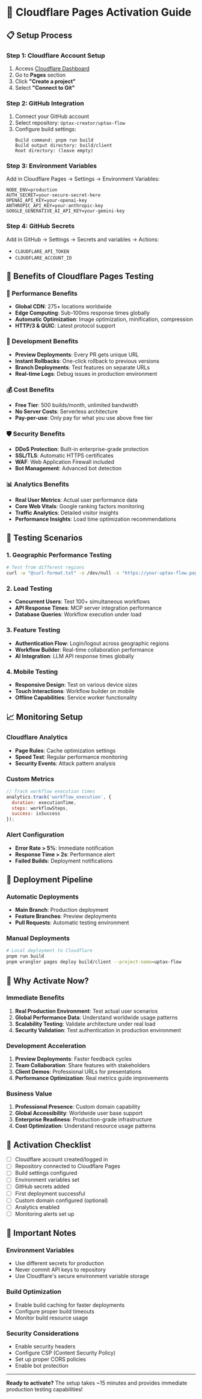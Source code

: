 # 🚀 Cloudflare Pages Activation Guide

## 📋 **Setup Process**

### **Step 1: Cloudflare Account Setup**
1. Access [Cloudflare Dashboard](https://dash.cloudflare.com)
2. Go to **Pages** section
3. Click **"Create a project"**
4. Select **"Connect to Git"**

### **Step 2: GitHub Integration**
1. Connect your GitHub account
2. Select repository: `Uptax-creator/uptax-flow`
3. Configure build settings:
   ```
   Build command: pnpm run build
   Build output directory: build/client
   Root directory: (leave empty)
   ```

### **Step 3: Environment Variables**
Add in Cloudflare Pages → Settings → Environment Variables:
```
NODE_ENV=production
AUTH_SECRET=your-secure-secret-here
OPENAI_API_KEY=your-openai-key
ANTHROPIC_API_KEY=your-anthropic-key
GOOGLE_GENERATIVE_AI_API_KEY=your-gemini-key
```

### **Step 4: GitHub Secrets**
Add in GitHub → Settings → Secrets and variables → Actions:
- `CLOUDFLARE_API_TOKEN`
- `CLOUDFLARE_ACCOUNT_ID`

## 🎯 **Benefits of Cloudflare Pages Testing**

### **🚀 Performance Benefits**
- **Global CDN**: 275+ locations worldwide
- **Edge Computing**: Sub-100ms response times globally
- **Automatic Optimization**: Image optimization, minification, compression
- **HTTP/3 & QUIC**: Latest protocol support

### **🔧 Development Benefits**
- **Preview Deployments**: Every PR gets unique URL
- **Instant Rollbacks**: One-click rollback to previous versions
- **Branch Deployments**: Test features on separate URLs
- **Real-time Logs**: Debug issues in production environment

### **💰 Cost Benefits**
- **Free Tier**: 500 builds/month, unlimited bandwidth
- **No Server Costs**: Serverless architecture
- **Pay-per-use**: Only pay for what you use above free tier

### **🛡️ Security Benefits**
- **DDoS Protection**: Built-in enterprise-grade protection
- **SSL/TLS**: Automatic HTTPS certificates
- **WAF**: Web Application Firewall included
- **Bot Management**: Advanced bot detection

### **📊 Analytics Benefits**
- **Real User Metrics**: Actual user performance data
- **Core Web Vitals**: Google ranking factors monitoring
- **Traffic Analytics**: Detailed visitor insights
- **Performance Insights**: Load time optimization recommendations

## 🧪 **Testing Scenarios**

### **1. Geographic Performance Testing**
```bash
# Test from different regions
curl -w "@curl-format.txt" -o /dev/null -s "https://your-uptax-flow.pages.dev"
```

### **2. Load Testing**
- **Concurrent Users**: Test 100+ simultaneous workflows
- **API Response Times**: MCP server integration performance
- **Database Queries**: Workflow execution under load

### **3. Feature Testing**
- **Authentication Flow**: Login/logout across geographic regions
- **Workflow Builder**: Real-time collaboration performance
- **AI Integration**: LLM API response times globally

### **4. Mobile Testing**
- **Responsive Design**: Test on various device sizes
- **Touch Interactions**: Workflow builder on mobile
- **Offline Capabilities**: Service worker functionality

## 📈 **Monitoring Setup**

### **Cloudflare Analytics**
- **Page Rules**: Cache optimization settings
- **Speed Test**: Regular performance monitoring
- **Security Events**: Attack pattern analysis

### **Custom Metrics**
```javascript
// Track workflow execution times
analytics.track('workflow_execution', {
  duration: executionTime,
  steps: workflowSteps,
  success: isSuccess
});
```

### **Alert Configuration**
- **Error Rate > 5%**: Immediate notification
- **Response Time > 2s**: Performance alert
- **Failed Builds**: Deployment notifications

## 🔄 **Deployment Pipeline**

### **Automatic Deployments**
- **Main Branch**: Production deployment
- **Feature Branches**: Preview deployments
- **Pull Requests**: Automatic testing environment

### **Manual Deployments**
```bash
# Local deployment to Cloudflare
pnpm run build
pnpm wrangler pages deploy build/client --project-name=uptax-flow
```

## 🎯 **Why Activate Now?**

### **Immediate Benefits**
1. **Real Production Environment**: Test actual user scenarios
2. **Global Performance Data**: Understand worldwide usage patterns
3. **Scalability Testing**: Validate architecture under real load
4. **Security Validation**: Test authentication in production environment

### **Development Acceleration**
1. **Preview Deployments**: Faster feedback cycles
2. **Team Collaboration**: Share features with stakeholders
3. **Client Demos**: Professional URLs for presentations
4. **Performance Optimization**: Real metrics guide improvements

### **Business Value**
1. **Professional Presence**: Custom domain capability
2. **Global Accessibility**: Worldwide user base support
3. **Enterprise Readiness**: Production-grade infrastructure
4. **Cost Optimization**: Understand resource usage patterns

## 📝 **Activation Checklist**

- [ ] Cloudflare account created/logged in
- [ ] Repository connected to Cloudflare Pages
- [ ] Build settings configured
- [ ] Environment variables set
- [ ] GitHub secrets added
- [ ] First deployment successful
- [ ] Custom domain configured (optional)
- [ ] Analytics enabled
- [ ] Monitoring alerts set up

## 🚨 **Important Notes**

### **Environment Variables**
- Use different secrets for production
- Never commit API keys to repository
- Use Cloudflare's secure environment variable storage

### **Build Optimization**
- Enable build caching for faster deployments
- Configure proper build timeouts
- Monitor build resource usage

### **Security Considerations**
- Enable security headers
- Configure CSP (Content Security Policy)
- Set up proper CORS policies
- Enable bot protection

---

**Ready to activate?** The setup takes ~15 minutes and provides immediate production testing capabilities!